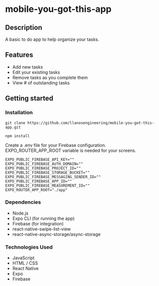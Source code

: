 # mobile-you-got-this-app

## Description
A basic to do app to help organize your tasks.

## Features
* Add new tasks
* Edit your existing tasks
* Remove tasks as you complete them
* View # of outstanding tasks

## Getting started

### Installation
```
git clone https://github.com/llanosengineering/mobile-you-got-this-app.git
```
```
npm install
```
Create a .env file for your Firebase configuration. EXPO_ROUTER_APP_ROOT variable is needed for your screens.
```
EXPO_PUBLIC_FIREBASE_API_KEY=""
EXPO_PUBLIC_FIREBASE_AUTH_DOMAIN=""
EXPO_PUBLIC_FIREBASE_PROJECT_ID=""
EXPO_PUBLIC_FIREBASE_STORAGE_BUCKET=""
EXPO_PUBLIC_FIREBASE_MESSAGING_SENDER_ID=""
EXPO_PUBLIC_FIREBASE_APP_ID=""
EXPO_PUBLIC_FIREBASE_MEASUREMENT_ID=""
EXPO_ROUTER_APP_ROOT="./app"
```


### Dependencies
* Node.js
* Expo CLI (for running the app)
* Firebase (for integration)
* react-native-swipe-list-view
* react-native-async-storage/async-storage

### Technologies Used
* JavaScript
* HTML / CSS
* React Native
* Expo
* Firebase




